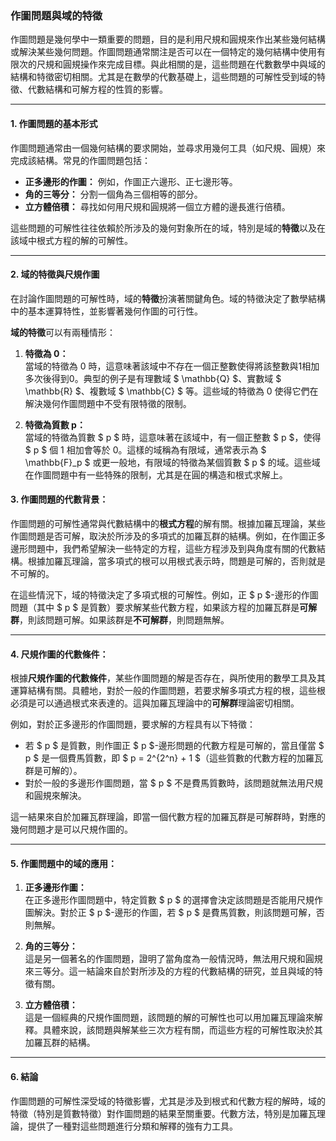 ### **作圖問題與域的特徵**

作圖問題是幾何學中一類重要的問題，目的是利用尺規和圓規來作出某些幾何結構或解決某些幾何問題。作圖問題通常關注是否可以在一個特定的幾何結構中使用有限次的尺規和圓規操作來完成目標。與此相關的是，這些問題在代數數學中與域的結構和特徵密切相關。尤其是在數學的代數基礎上，這些問題的可解性受到域的特徵、代數結構和可解方程的性質的影響。

---

#### **1. 作圖問題的基本形式**

作圖問題通常由一個幾何結構的要求開始，並尋求用幾何工具（如尺規、圓規）來完成該結構。常見的作圖問題包括：

- **正多邊形的作圖：** 例如，作圖正六邊形、正七邊形等。
- **角的三等分：** 分割一個角為三個相等的部分。
- **立方體倍積：** 尋找如何用尺規和圓規將一個立方體的邊長進行倍積。

這些問題的可解性往往依賴於所涉及的幾何對象所在的域，特別是域的**特徵**以及在該域中根式方程的解的可解性。

---

#### **2. 域的特徵與尺規作圖**

在討論作圖問題的可解性時，域的**特徵**扮演著關鍵角色。域的特徵決定了數學結構中的基本運算特性，並影響著幾何作圖的可行性。

**域的特徵**可以有兩種情形：

1. **特徵為 0：**  
   當域的特徵為 0 時，這意味著該域中不存在一個正整數使得將該整數與1相加多次後得到0。典型的例子是有理數域 $ \mathbb{Q} $、實數域 $ \mathbb{R} $、複數域 $ \mathbb{C} $ 等。這些域的特徵為 0 使得它們在解決幾何作圖問題中不受有限特徵的限制。

2. **特徵為質數 p：**  
   當域的特徵為質數 $ p $ 時，這意味著在該域中，有一個正整數 $ p $，使得 $ p $ 個 1 相加會等於 0。這樣的域稱為有限域，通常表示為 $ \mathbb{F}_p $ 或更一般地，有限域的特徵為某個質數 $ p $ 的域。這些域在作圖問題中有一些特殊的限制，尤其是在圓的構造和根式求解上。

#### **3. 作圖問題的代數背景：**

作圖問題的可解性通常與代數結構中的**根式方程**的解有關。根據加羅瓦理論，某些作圖問題是否可解，取決於所涉及的多項式的加羅瓦群的結構。例如，在作圖正多邊形問題中，我們希望解決一些特定的方程，這些方程涉及到與角度有關的代數結構。根據加羅瓦理論，當多項式的根可以用根式表示時，問題是可解的，否則就是不可解的。

在這些情況下，域的特徵決定了多項式根的可解性。例如，正 $ p $-邊形的作圖問題（其中 $ p $ 是質數）要求解某些代數方程，如果該方程的加羅瓦群是**可解群**，則該問題可解。如果該群是**不可解群**，則問題無解。

---

#### **4. 尺規作圖的代數條件：**

根據**尺規作圖的代數條件**，某些作圖問題的解是否存在，與所使用的數學工具及其運算結構有關。具體地，對於一般的作圖問題，若要求解多項式方程的根，這些根必須是可以通過根式來表達的。這與加羅瓦理論中的**可解群**理論密切相關。

例如，對於正多邊形的作圖問題，要求解的方程具有以下特徵：

- 若 $ p $ 是質數，則作圖正 $ p $-邊形問題的代數方程是可解的，當且僅當 $ p $ 是一個費馬質數，即 $ p = 2^{2^n} + 1 $（這些質數的代數方程的加羅瓦群是可解的）。
- 對於一般的多邊形作圖問題，當 $ p $ 不是費馬質數時，該問題就無法用尺規和圓規來解決。

這一結果來自於加羅瓦群理論，即當一個代數方程的加羅瓦群是可解群時，對應的幾何問題才是可以尺規作圖的。

---

#### **5. 作圖問題中的域的應用：**

1. **正多邊形作圖：**  
   在正多邊形作圖問題中，特定質數 $ p $ 的選擇會決定該問題是否能用尺規作圖解決。對於正 $ p $-邊形的作圖，若 $ p $ 是費馬質數，則該問題可解，否則無解。

2. **角的三等分：**  
   這是另一個著名的作圖問題，證明了當角度為一般情況時，無法用尺規和圓規來三等分。這一結論來自於對所涉及的方程的代數結構的研究，並且與域的特徵有關。

3. **立方體倍積：**  
   這是一個經典的尺規作圖問題，該問題的解的可解性也可以用加羅瓦理論來解釋。具體來說，該問題與解某些三次方程有關，而這些方程的可解性取決於其加羅瓦群的結構。

---

#### **6. 結論**

作圖問題的可解性深受域的特徵影響，尤其是涉及到根式和代數方程的解時，域的特徵（特別是質數特徵）對作圖問題的結果至關重要。代數方法，特別是加羅瓦理論，提供了一種對這些問題進行分類和解釋的強有力工具。